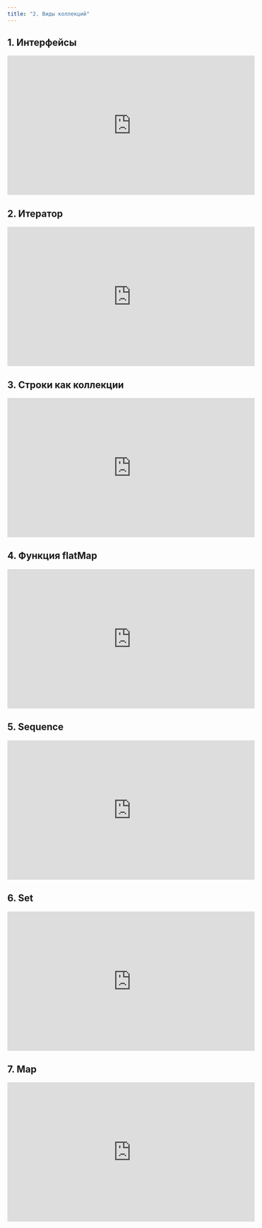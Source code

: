 ```yaml
---
title: "2. Виды коллекций"
---
```


## 1. Интерфейсы

<iframe width="560" height="315" src="https://frontend.vh.yandex.ru/player/vP7Qbi5pFlHI?from=partner&mute=0&autoplay=0&branding=0" allow="autoplay; fullscreen; accelerometer; gyroscope; picture-in-picture; encrypted-media" frameborder="0" scrolling="no" allowfullscreen></iframe>

## 2. Итератор

<iframe width="560" height="315" src="https://frontend.vh.yandex.ru/player/vAqiNZTNNNTA?from=partner&mute=0&autoplay=0&branding=0" allow="autoplay; fullscreen; accelerometer; gyroscope; picture-in-picture; encrypted-media" frameborder="0" scrolling="no" allowfullscreen></iframe>

## 3. Строки как коллекции

<iframe width="560" height="315" src="https://frontend.vh.yandex.ru/player/vYxQ4k6lRDXE?from=partner&mute=0&autoplay=0&branding=0" allow="autoplay; fullscreen; accelerometer; gyroscope; picture-in-picture; encrypted-media" frameborder="0" scrolling="no" allowfullscreen></iframe>

## 4. Функция flatMap

<iframe width="560" height="315" src="https://frontend.vh.yandex.ru/player/v3hTnQrpUIi0?from=partner&mute=0&autoplay=0&branding=0" allow="autoplay; fullscreen; accelerometer; gyroscope; picture-in-picture; encrypted-media" frameborder="0" scrolling="no" allowfullscreen></iframe>

## 5. Sequence

<iframe width="560" height="315" src="https://frontend.vh.yandex.ru/player/vRnibN5r_wjk?from=partner&mute=0&autoplay=0&branding=0" allow="autoplay; fullscreen; accelerometer; gyroscope; picture-in-picture; encrypted-media" frameborder="0" scrolling="no" allowfullscreen></iframe>

## 6. Set 

<iframe width="560" height="315" src="https://frontend.vh.yandex.ru/player/vIkEFCB5GXz0?from=partner&mute=0&autoplay=0&branding=0" allow="autoplay; fullscreen; accelerometer; gyroscope; picture-in-picture; encrypted-media" frameborder="0" scrolling="no" allowfullscreen></iframe>

## 7. Map

<iframe width="560" height="315" src="https://frontend.vh.yandex.ru/player/vnZFABPH67yc?from=partner&mute=0&autoplay=0&branding=0" allow="autoplay; fullscreen; accelerometer; gyroscope; picture-in-picture; encrypted-media" frameborder="0" scrolling="no" allowfullscreen></iframe>
